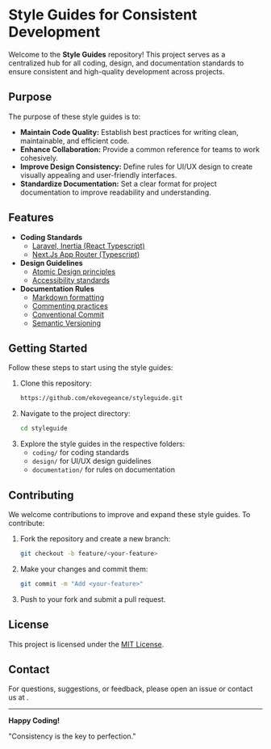 # Style Guides for Consistent Development

Welcome to the **Style Guides** repository! This project serves as a centralized hub for all coding, design, and documentation standards to ensure consistent and high-quality development across projects.

## Purpose

The purpose of these style guides is to:

- **Maintain Code Quality:** Establish best practices for writing clean, maintainable, and efficient code.
- **Enhance Collaboration:** Provide a common reference for teams to work cohesively.
- **Improve Design Consistency:** Define rules for UI/UX design to create visually appealing and user-friendly interfaces.
- **Standardize Documentation:** Set a clear format for project documentation to improve readability and understanding.

## Features

- **Coding Standards**
  - [Laravel, Inertia (React Typescript)](https://ekovegeance.github.io/styleguide/coding/laravel)
  - [Next.Js App Router (Typescript)](https://ekovegeance.github.io/styleguide/coding/nextjs)
- **Design Guidelines**
  - [Atomic Design principles](https://ekovegeance.github.io/styleguide/design/atomic)
  - [Accessibility standards](https://ekovegeance.github.io/styleguide/design/accessibility)
- **Documentation Rules**
  - [Markdown formatting](https://ekovegeance.github.io/styleguide/documentation/markdown)
  - [Commenting practices](https://ekovegeance.github.io/styleguide/documentation/comments)
  - [Conventional Commit](https://github.com/ekovegeance/styleguide/blob/main/documentation/commit.md)
  - [Semantic Versioning](https://github.com/ekovegeance/styleguide/blob/main/documentation/versioning.md)

## Getting Started

Follow these steps to start using the style guides:

1. Clone this repository:
   ```bash
   https://github.com/ekovegeance/styleguide.git
   ```
2. Navigate to the project directory:
   ```bash
   cd styleguide
   ```
3. Explore the style guides in the respective folders:
   - `coding/` for coding standards
   - `design/` for UI/UX design guidelines
   - `documentation/` for rules on documentation

## Contributing

We welcome contributions to improve and expand these style guides. To contribute:

1. Fork the repository and create a new branch:
   ```bash
   git checkout -b feature/<your-feature>
   ```
2. Make your changes and commit them:
   ```bash
   git commit -m "Add <your-feature>"
   ```
3. Push to your fork and submit a pull request.

## License

This project is licensed under the [MIT License](LICENSE).

## Contact

For questions, suggestions, or feedback, please open an issue or contact us at <your-email>.

---

**Happy Coding!**

"Consistency is the key to perfection."
